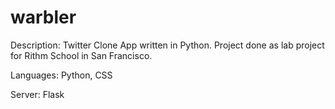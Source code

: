# warbler

Description:
Twitter Clone App written in Python. Project done as lab project for Rithm School in San Francisco.

Languages:
Python, CSS

Server:
Flask
